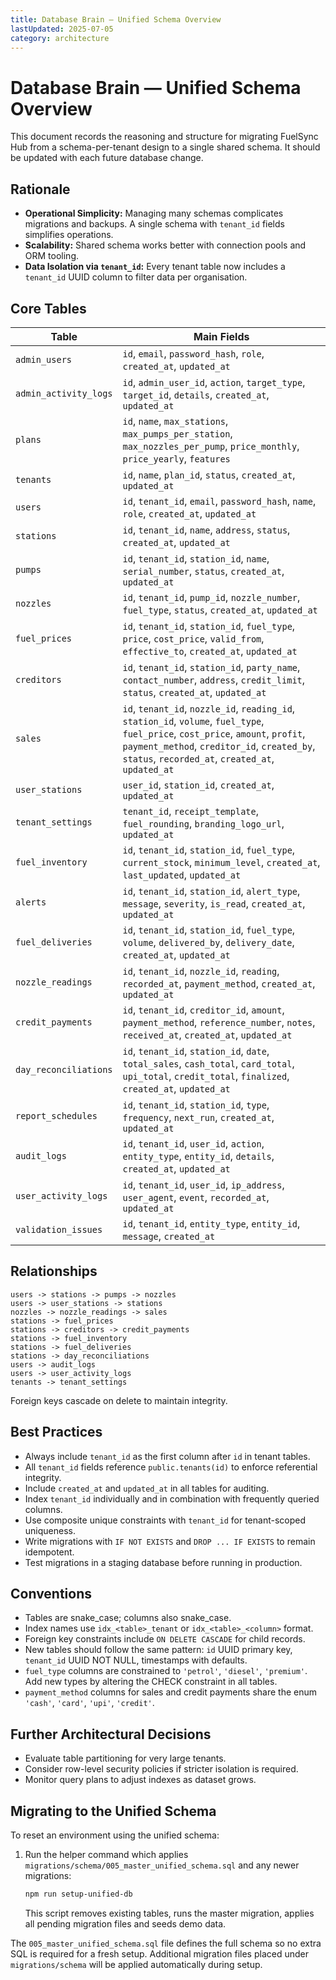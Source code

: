 ```yaml
---
title: Database Brain — Unified Schema Overview
lastUpdated: 2025-07-05
category: architecture
---
```


# Database Brain — Unified Schema Overview

This document records the reasoning and structure for migrating FuelSync Hub from a schema-per-tenant design to a single shared schema. It should be updated with each future database change.

## Rationale
- **Operational Simplicity:** Managing many schemas complicates migrations and backups. A single schema with `tenant_id` fields simplifies operations.
- **Scalability:** Shared schema works better with connection pools and ORM tooling.
- **Data Isolation via `tenant_id`:** Every tenant table now includes a `tenant_id` UUID column to filter data per organisation.

## Core Tables
| Table | Main Fields |
| ----- | ----------- |
| `admin_users` | `id`, `email`, `password_hash`, `role`, `created_at`, `updated_at` |
| `admin_activity_logs` | `id`, `admin_user_id`, `action`, `target_type`, `target_id`, `details`, `created_at`, `updated_at` |
| `plans` | `id`, `name`, `max_stations`, `max_pumps_per_station`, `max_nozzles_per_pump`, `price_monthly`, `price_yearly`, `features` |
| `tenants` | `id`, `name`, `plan_id`, `status`, `created_at`, `updated_at` |
| `users` | `id`, `tenant_id`, `email`, `password_hash`, `name`, `role`, `created_at`, `updated_at` |
| `stations` | `id`, `tenant_id`, `name`, `address`, `status`, `created_at`, `updated_at` |
| `pumps` | `id`, `tenant_id`, `station_id`, `name`, `serial_number`, `status`, `created_at`, `updated_at` |
| `nozzles` | `id`, `tenant_id`, `pump_id`, `nozzle_number`, `fuel_type`, `status`, `created_at`, `updated_at` |
| `fuel_prices` | `id`, `tenant_id`, `station_id`, `fuel_type`, `price`, `cost_price`, `valid_from`, `effective_to`, `created_at`, `updated_at` |
| `creditors` | `id`, `tenant_id`, `station_id`, `party_name`, `contact_number`, `address`, `credit_limit`, `status`, `created_at`, `updated_at` |
| `sales` | `id`, `tenant_id`, `nozzle_id`, `reading_id`, `station_id`, `volume`, `fuel_type`, `fuel_price`, `cost_price`, `amount`, `profit`, `payment_method`, `creditor_id`, `created_by`, `status`, `recorded_at`, `created_at`, `updated_at` |
| `user_stations` | `user_id`, `station_id`, `created_at`, `updated_at` |
| `tenant_settings` | `tenant_id`, `receipt_template`, `fuel_rounding`, `branding_logo_url`, `updated_at` |
| `fuel_inventory` | `id`, `tenant_id`, `station_id`, `fuel_type`, `current_stock`, `minimum_level`, `created_at`, `last_updated`, `updated_at` |
| `alerts` | `id`, `tenant_id`, `station_id`, `alert_type`, `message`, `severity`, `is_read`, `created_at`, `updated_at` |
| `fuel_deliveries` | `id`, `tenant_id`, `station_id`, `fuel_type`, `volume`, `delivered_by`, `delivery_date`, `created_at`, `updated_at` |
| `nozzle_readings` | `id`, `tenant_id`, `nozzle_id`, `reading`, `recorded_at`, `payment_method`, `created_at`, `updated_at` |
| `credit_payments` | `id`, `tenant_id`, `creditor_id`, `amount`, `payment_method`, `reference_number`, `notes`, `received_at`, `created_at`, `updated_at` |
| `day_reconciliations` | `id`, `tenant_id`, `station_id`, `date`, `total_sales`, `cash_total`, `card_total`, `upi_total`, `credit_total`, `finalized`, `created_at`, `updated_at` |
| `report_schedules` | `id`, `tenant_id`, `station_id`, `type`, `frequency`, `next_run`, `created_at`, `updated_at` |
| `audit_logs` | `id`, `tenant_id`, `user_id`, `action`, `entity_type`, `entity_id`, `details`, `created_at`, `updated_at` |
| `user_activity_logs` | `id`, `tenant_id`, `user_id`, `ip_address`, `user_agent`, `event`, `recorded_at`, `updated_at` |
| `validation_issues` | `id`, `tenant_id`, `entity_type`, `entity_id`, `message`, `created_at` |

## Relationships
```
users -> stations -> pumps -> nozzles
users -> user_stations -> stations
nozzles -> nozzle_readings -> sales
stations -> fuel_prices
stations -> creditors -> credit_payments
stations -> fuel_inventory
stations -> fuel_deliveries
stations -> day_reconciliations
users -> audit_logs
users -> user_activity_logs
tenants -> tenant_settings
```
Foreign keys cascade on delete to maintain integrity.

## Best Practices
- Always include `tenant_id` as the first column after `id` in tenant tables.
- All `tenant_id` fields reference `public.tenants(id)` to enforce referential integrity.
- Include `created_at` and `updated_at` in all tables for auditing.
- Index `tenant_id` individually and in combination with frequently queried columns.
- Use composite unique constraints with `tenant_id` for tenant-scoped uniqueness.
- Write migrations with `IF NOT EXISTS` and `DROP ... IF EXISTS` to remain idempotent.
- Test migrations in a staging database before running in production.

## Conventions
- Tables are snake_case; columns also snake_case.
- Index names use `idx_<table>_tenant` or `idx_<table>_<column>` format.
- Foreign key constraints include `ON DELETE CASCADE` for child records.
- New tables should follow the same pattern: `id` UUID primary key, `tenant_id` UUID NOT NULL, timestamps with defaults.
- `fuel_type` columns are constrained to `'petrol'`, `'diesel'`, `'premium'`. Add new types by altering the CHECK constraint in all tables.
- `payment_method` columns for sales and credit payments share the enum `'cash'`, `'card'`, `'upi'`, `'credit'`.

## Further Architectural Decisions
- Evaluate table partitioning for very large tenants.
- Consider row-level security policies if stricter isolation is required.
- Monitor query plans to adjust indexes as dataset grows.

## Migrating to the Unified Schema

To reset an environment using the unified schema:

1. Run the helper command which applies `migrations/schema/005_master_unified_schema.sql` and any newer migrations:
   ```bash
   npm run setup-unified-db
   ```
   This script removes existing tables, runs the master migration, applies all pending migration files and seeds demo data.

The `005_master_unified_schema.sql` file defines the full schema so no extra SQL is required for a fresh setup. Additional migration files placed under `migrations/schema` will be applied automatically during setup.

